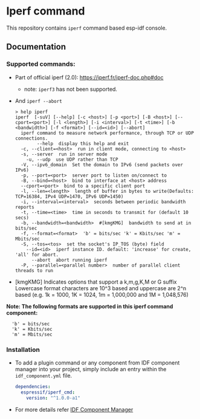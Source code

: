 # Iperf command

This repository contains `iperf` command based esp-idf console.

## Documentation

### Supported commands:

- Part of official iperf (2.0): https://iperf.fr/iperf-doc.php#doc
  - note: `iperf3` has not been supported.
- And `iperf --abort`

  ```
  > help iperf
  iperf  [-suV] [--help] [-c <host>] [-p <port>] [-B <host>] [--cport=<port>] [-l <length>] [-i <interval>] [-t <time>] [-b <bandwidth>] [-f <format>] [--id=<id>] [--abort]
    iperf command to measure network performance, through TCP or UDP connections.
          --help  display this help and exit
    -c, --client=<host>  run in client mode, connecting to <host>
    -s, --server  run in server mode
      -u, --udp  use UDP rather than TCP
    -V, --ipv6_domain  Set the domain to IPv6 (send packets over IPv6)
    -p, --port=<port>  server port to listen on/connect to
    -B, --bind=<host>  bind to interface at <host> address
    --cport=<port>  bind to a specific client port
    -l, --len=<length>  length of buffer in bytes to write(Defaults: TCP=16384, IPv4 UDP=1470, IPv6 UDP=1450)
    -i, --interval=<interval>  seconds between periodic bandwidth reports
    -t, --time=<time>  time in seconds to transmit for (default 10 secs)
    -b, --bandwidth=<bandwidth>  #[kmgKMG]  bandwidth to send at in bits/sec
    -f, --format=<format>  'b' = bits/sec 'k' = Kbits/sec 'm' = Mbits/sec
    -S, --tos=<tos>  set the socket's IP_TOS (byte) field
      --id=<id>  iperf instance ID. default: 'increase' for create, 'all' for abort.
        --abort  abort running iperf
    -P, --parallel=<parallel number>  number of parallel client threads to run
  ```

* [kmgKMG] Indicates options that support a k,m,g,K,M or G suffix Lowercase format characters are 10^3 based and uppercase are 2^n based (e.g. 1k = 1000, 1K = 1024, 1m = 1,000,000 and 1M = 1,048,576)

**Note: The following formats are supported in this iperf command component:**
```
  'b' = bits/sec
  'k' = Kbits/sec
  'm' = Mbits/sec
```

### Installation

- To add a plugin command or any component from IDF component manager into your project, simply include an entry within the `idf_component.yml` file.

  ```yaml
  dependencies:
    espressif/iperf_cmd:
      version: "^1.0.0-a1"
  ```
- For more details refer [IDF Component Manager](https://docs.espressif.com/projects/idf-component-manager/en/latest/)
